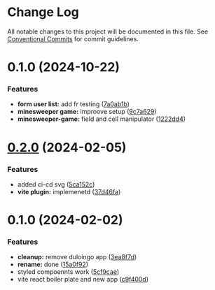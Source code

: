 # Change Log

All notable changes to this project will be documented in this file.
See [Conventional Commits](https://conventionalcommits.org) for commit guidelines.

# 0.1.0 (2024-10-22)

### Features

-   **form user list:** add fr testing ([7a0ab1b](https://github.com/paulAlexSerban/wbk--mern-playground/commit/7a0ab1b82974d308834f7becf75346c95af31a54))
-   **minesweeper game:** improove setup ([9c7a629](https://github.com/paulAlexSerban/wbk--mern-playground/commit/9c7a629aecd37a97b3e8048f1436cee75bfa1dcb))
-   **minesweeper-game:** field and cell manipulator ([1222dd4](https://github.com/paulAlexSerban/wbk--mern-playground/commit/1222dd440db1d9f5c63eb660fd61711cfb3f9521))

# [0.2.0](https://github.com/paulAlexSerban/wbk--mern-playground/compare/@wbk--mern-playground/_vite-react-ts-boilerplate@0.1.0...@wbk--mern-playground/_vite-react-ts-boilerplate@0.2.0) (2024-02-05)

### Features

-   added ci-cd svg ([5ca152c](https://github.com/paulAlexSerban/wbk--mern-playground/commit/5ca152cfa6dc2b1548b7c2ed48d33d5debae9db7))
-   **vite plugin:** implemenetd ([37d46fa](https://github.com/paulAlexSerban/wbk--mern-playground/commit/37d46fa94fb78ec7126690f942429a51d9ed511e))

# 0.1.0 (2024-02-02)

### Features

-   **cleanup:** remove duloingo app ([3ea8f7d](https://github.com/paulAlexSerban/wbk--mern-playground/commit/3ea8f7d47da9759c9ea8f62599a8aa4250b38c3c))
-   **rename:** done ([15a0f92](https://github.com/paulAlexSerban/wbk--mern-playground/commit/15a0f92f47690da6021269d43d7489cb72cdc514))
-   styled compoennts work ([5cf9cae](https://github.com/paulAlexSerban/wbk--mern-playground/commit/5cf9cae09ec5f9b36f10b44435678947f4bb2f7e))
-   vite react boiler plate and new app ([c9f400d](https://github.com/paulAlexSerban/wbk--mern-playground/commit/c9f400d569995a3ce94b4f3c2a6c8db9b3229fdb))
